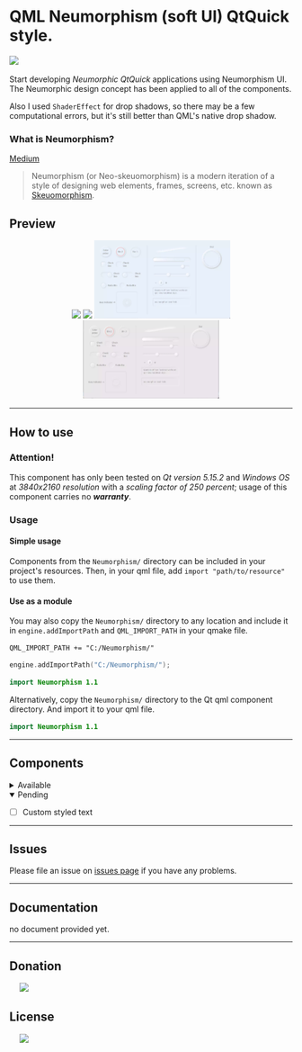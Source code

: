 # QML Neumorphism (soft UI) QtQuick style.
<img src="https://img.shields.io/badge/version-1.1.0-37c248"><br>

Start developing *Neumorphic QtQuick* applications using Neumorphism UI.<br>
The Neumorphic design concept has been applied to all of the components.

Also I used `ShaderEffect` for drop shadows, so there may be a few computational errors, but it's still better than QML's native drop shadow.

### What is Neumorphism?
[Medium](https://artofofiare.medium.com/neumorphism-the-right-way-a-2020-design-trend-386e6a09040a)
> Neumorphism (or Neo-skeuomorphism) is a modern iteration of a style of designing web elements, frames, screens, etc. known as [Skeuomorphism](https://medium.muz.li/skeuomorphic-design-a-controversial-ux-approach-that-is-making-a-comeback-a0b6e93eb4bb).

## Preview

<center>

<img src="https://img.shields.io/badge/light purple-e8f0fb">
<img src="https://img.shields.io/badge/light   gray-ebe5ec">

<img src="Extera/Preview/preview-1.webp" width="48%">
<img src="Extera/Preview/preview-2.webp" width="48%">
</center>

---

## How to use
### Attention!
This component has only been tested on *Qt version 5.15.2* and *Windows OS* at *3840x2160 resolution* with a *scaling factor of 250 percent*; usage of this component carries no ***warranty***.

### Usage
#### **Simple usage**
Components from the `Neumorphism/` directory can be included in your project's resources.
Then, in your qml file, add `import "path/to/resource"` to use them.

#### **Use as a module**
You may also copy the `Neumorphism/` directory to any location and include it in `engine.addImportPath` and `QML_IMPORT_PATH` in your qmake file.<br>
```make
QML_IMPORT_PATH += "C:/Neumorphism/"
```
```cpp
engine.addImportPath("C:/Neumorphism/");
```
```qml
import Neumorphism 1.1
```
Alternatively, copy the `Neumorphism/` directory to the Qt qml component directory.
And import it to your qml file.
```qml
import Neumorphism 1.1
```
---

## Components
<details>
<summary> Available</summary>

- [x] Button
- [x] Radio Button
- [x] CheckBox
- [x] AdvancedRectangle
- [x] Slider
- [x] TextArea
- [x] TextField 
- [x] ProgressBar
- [x] RadioButton
- [x] Switch
- [x] RangeSlider
- [x] SpinBox
- [x] HorizontalSeparator
- [x] Tumbler
- [x] Dial
- [x] BusyIndicator
- [x] SplitView
- [x] StackView

</details>

<details open>
<summary> Pending</summary>

- [ ] Custom styled text

</details>

---

## Issues

Please file an issue on [issues page](https://github.com/SMR76/qml-neumorphism/) if you have any problems.

---

## Documentation
no document provided yet.

---

## Donation
&emsp;  <a href="https://www.blockchain.com/bch/address/bitcoincash:qrnwtxsk79kv6mt2hv8zdxy3phkqpkmcxgjzqktwa3">
        <img src="https://img.shields.io/badge/BCH-Donate-f0992e?logo=BitcoinCash&logoColor=f0992e"></a>

## License
&emsp;  <a href="https://choosealicense.com/licenses/gpl-3.0/">
        <img src="https://img.shields.io/badge/license-LGPLv3-37c248"></a>

